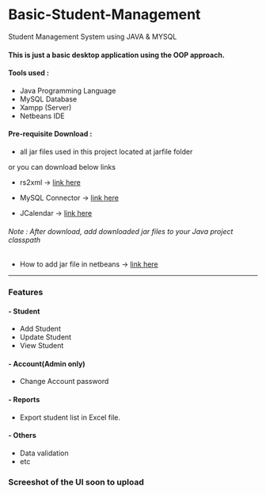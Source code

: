 # Basic-Student-Management
Student Management System using JAVA &amp; MYSQL

#### This is just a basic desktop application using the OOP approach.
#### Tools used :
  - Java Programming Language
  - MySQL Database
  - Xampp (Server)
  - Netbeans IDE
#### Pre-requisite Download :

  - all jar files used in this project located at jarfile folder
  
  or you can download below links

  - rs2xml -> [link here](https://hacksmile.com/rs2xml-jar-free-download/)

  - MySQL Connector -> [link here](https://repo1.maven.org/maven2/mysql/mysql-connector-java/8.0.16/mysql-connector-java-8.0.16.jar)

  - JCalendar -> [link here](https://toedter.com/jcalendar/)

###### Note : After download, add downloaded jar files to your Java project classpath

  - How to add jar file in netbeans -> [link here](https://www.youtube.com/watch?v=jsS_cRbNv3o)
----------------------------------------------------------
### Features 
  #### - Student
  - Add Student
  - Update Student
  - View Student
  #### - Account(Admin only)
  - Change Account password
  #### - Reports
  - Export student list in Excel file.
  #### - Others
  - Data validation
  - etc

### Screeshot of the UI soon to upload
